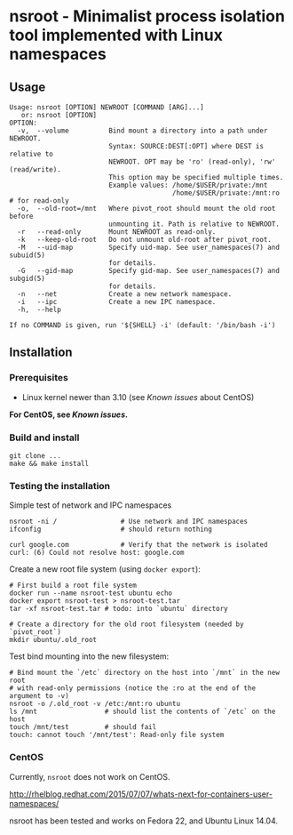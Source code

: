 # nsroot - Minimalist process isolation tool implemented with Linux namespaces

## Usage

    Usage: nsroot [OPTION] NEWROOT [COMMAND [ARG]...]
       or: nsroot [OPTION]
    OPTION:
      -v,  --volume          Bind mount a directory into a path under NEWROOT.
                             Syntax: SOURCE:DEST[:OPT] where DEST is relative to
                             NEWROOT. OPT may be 'ro' (read-only), 'rw' (read/write).
                             This option may be specified multiple times.
                             Example values: /home/$USER/private:/mnt
                                             /home/$USER/private:/mnt:ro  # for read-only
      -o,  --old-root=/mnt   Where pivot_root should mount the old root before
                             unmounting it. Path is relative to NEWROOT.
      -r   --read-only       Mount NEWROOT as read-only.
      -k   --keep-old-root   Do not unmount old-root after pivot_root.
      -M   --uid-map         Specify uid-map. See user_namespaces(7) and subuid(5)
                             for details.
      -G   --gid-map         Specify gid-map. See user_namespaces(7) and subgid(5)
                             for details.
      -n   --net             Create a new network namespace.
      -i   --ipc             Create a new IPC namespace.
      -h,  --help

    If no COMMAND is given, run '${SHELL} -i' (default: '/bin/bash -i')

## Installation

### Prerequisites

- Linux kernel newer than 3.10 (see *Known issues* about CentOS)

**For CentOS, see *Known issues*.**

### Build and install

    git clone ...
    make && make install

### Testing the installation

Simple test of network and IPC namespaces

    nsroot -ni /                # Use network and IPC namespaces
    ifconfig                    # should return nothing

    curl google.com             # Verify that the network is isolated
    curl: (6) Could not resolve host: google.com

Create a new root file system (using `docker export`):

    # First build a root file system
    docker run --name nsroot-test ubuntu echo
    docker export nsroot-test > nsroot-test.tar
    tar -xf nsroot-test.tar # todo: into `ubuntu` directory

    # Create a directory for the old root filesystem (needed by `pivot_root`)
    mkdir ubuntu/.old_root

Test bind mounting into the new filesystem:

    # Bind mount the `/etc` directory on the host into `/mnt` in the new root
    # with read-only permissions (notice the :ro at the end of the argument to -v)
    nsroot -o /.old_root -v /etc:/mnt:ro ubuntu
    ls /mnt                 # should list the contents of `/etc` on the host
    touch /mnt/test         # should fail
    touch: cannot touch '/mnt/test': Read-only file system

### CentOS

Currently, `nsroot` does not work on CentOS.

http://rhelblog.redhat.com/2015/07/07/whats-next-for-containers-user-namespaces/

nsroot has been tested and works on Fedora 22, and Ubuntu Linux 14.04.
